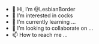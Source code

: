 - 👋 Hi, I’m @LesbianBorder
- 👀 I’m interested in cocks 
- 🌱 I’m currently learning ...
- 💞️ I’m looking to collaborate on ...
- 📫 How to reach me ...

<!---
LesbianBorder/LesbianBorder is a ✨ special ✨ repository because its `README.md` (this file) appears on your GitHub profile.
You can click the Preview link to take a look at your changes.
--->
